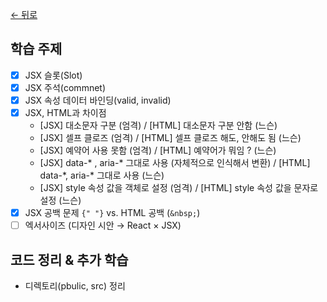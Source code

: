 [← 뒤로](../README.md)

## 학습 주제

- [x] JSX 슬롯(Slot)
- [x] JSX 주석(commnet)
- [x] JSX 속성 데이터 바인딩(valid, invalid)
- [x] JSX, HTML과 차이점
  - [JSX] 대소문자 구분 (엄격) / [HTML] 대소문자 구분 안함 (느슨)
  - [JSX] 셀프 클로즈 (엄격) / [HTML] 셀프 클로즈 해도, 안해도 됨 (느슨)
  - [JSX] 예약어 사용 못함 (엄격) / [HTML] 예약어가 뭐임 ? (느슨)
  - [JSX] data-\* , aria-\* 그대로 사용 (자체적으로 인식해서 변환) / [HTML] data-\*, aria-\* 그대로 사용 (느슨)
  - [JSX] style 속성 값을 객체로 설정 (엄격) / [HTML] style 속성 값을 문자로 설정 (느슨)
- [x] JSX 공백 문제 `{" "}` vs. HTML 공백 (`&nbsp;`)
- [ ] 엑서사이즈 (디자인 시안 → React × JSX)

## 코드 정리 & 추가 학습

- 디렉토리(pbulic, src) 정리
